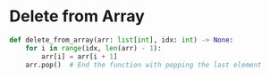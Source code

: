 # Delete from Array

```python
def delete_from_array(arr: list[int], idx: int) -> None:
    for i in range(idx, len(arr) - 1):
        arr[i] = arr[i + 1]
    arr.pop()  # End the function with popping the last element
```
